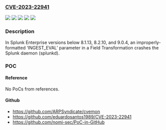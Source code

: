 ### [CVE-2023-22941](https://cve.mitre.org/cgi-bin/cvename.cgi?name=CVE-2023-22941)
![](https://img.shields.io/static/v1?label=Product&message=Splunk%20Cloud%20Platform&color=blue)
![](https://img.shields.io/static/v1?label=Product&message=Splunk%20Enterprise&color=blue)
![](https://img.shields.io/static/v1?label=Version&message=-%3C%209.0.2212%20&color=brighgreen)
![](https://img.shields.io/static/v1?label=Version&message=8.1%3C%208.1.13%20&color=brighgreen)
![](https://img.shields.io/static/v1?label=Vulnerability&message=An%20exception%20is%20thrown%20from%20a%20function%2C%20but%20it%20is%20not%20caught.&color=brighgreen)

### Description

In Splunk Enterprise versions below 8.1.13, 8.2.10, and 9.0.4, an improperly-formatted ‘INGEST_EVAL’ parameter in a Field Transformation crashes the Splunk daemon (splunkd).

### POC

#### Reference
No PoCs from references.

#### Github
- https://github.com/ARPSyndicate/cvemon
- https://github.com/eduardosantos1989/CVE-2023-22941
- https://github.com/nomi-sec/PoC-in-GitHub

